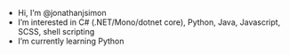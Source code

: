 - Hi, I’m @jonathanjsimon
- I’m interested in C# (.NET/Mono/dotnet core), Python, Java, Javascript, SCSS, shell scripting
- I’m currently learning Python
